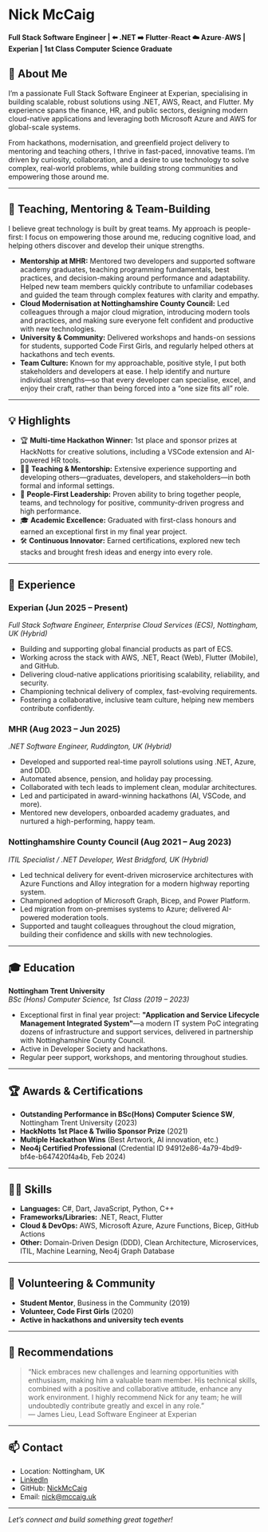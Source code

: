 # Nick McCaig

**Full Stack Software Engineer | ⬅️ .NET ➡️ Flutter**-**React ☁️ Azure**-**AWS | Experian | 1st Class Computer Science Graduate**

## 👋 About Me

I’m a passionate Full Stack Software Engineer at Experian, specialising in building scalable, robust solutions using .NET, AWS, React, and Flutter. My experience spans the finance, HR, and public sectors, designing modern cloud-native applications and leveraging both Microsoft Azure and AWS for global-scale systems.

From hackathons, modernisation, and greenfield project delivery to mentoring and teaching others, I thrive in fast-paced, innovative teams. I’m driven by curiosity, collaboration, and a desire to use technology to solve complex, real-world problems, while building strong communities and empowering those around me.

---

## 🤝 Teaching, Mentoring & Team-Building

I believe great technology is built by great teams. My approach is people-first: I focus on empowering those around me, reducing cognitive load, and helping others discover and develop their unique strengths.

- **Mentorship at MHR:** Mentored two developers and supported software academy graduates, teaching programming fundamentals, best practices, and decision-making around performance and adaptability. Helped new team members quickly contribute to unfamiliar codebases and guided the team through complex features with clarity and empathy.
- **Cloud Modernisation at Nottinghamshire County Council:** Led colleagues through a major cloud migration, introducing modern tools and practices, and making sure everyone felt confident and productive with new technologies.
- **University & Community:** Delivered workshops and hands-on sessions for students, supported Code First Girls, and regularly helped others at hackathons and tech events.
- **Team Culture:** Known for my approachable, positive style, I put both stakeholders and developers at ease. I help identify and nurture individual strengths—so that every developer can specialise, excel, and enjoy their craft, rather than being forced into a “one size fits all” role.

---

## 💡 Highlights

- 🏆 **Multi-time Hackathon Winner:** 1st place and sponsor prizes at HackNotts for creative solutions, including a VSCode extension and AI-powered HR tools.
- 👩‍💻 **Teaching & Mentorship:** Extensive experience supporting and developing others—graduates, developers, and stakeholders—in both formal and informal settings.
- 🚀 **People-First Leadership:** Proven ability to bring together people, teams, and technology for positive, community-driven progress and high performance.
- 🎓 **Academic Excellence:** Graduated with first-class honours and earned an exceptional first in my final year project.
- 🛠️ **Continuous Innovator:** Earned certifications, explored new tech stacks and brought fresh ideas and energy into every role.

---

## 💼 Experience

### **Experian** (Jun 2025 – Present)
*Full Stack Software Engineer, Enterprise Cloud Services (ECS), Nottingham, UK (Hybrid)*  
- Building and supporting global financial products as part of ECS.
- Working across the stack with AWS, .NET, React (Web), Flutter (Mobile), and GitHub.
- Delivering cloud-native applications prioritising scalability, reliability, and security.
- Championing technical delivery of complex, fast-evolving requirements.
- Fostering a collaborative, inclusive team culture, helping new members contribute confidently.

### **MHR** (Aug 2023 – Jun 2025)
*.NET Software Engineer, Ruddington, UK (Hybrid)*  
- Developed and supported real-time payroll solutions using .NET, Azure, and DDD.
- Automated absence, pension, and holiday pay processing.
- Collaborated with tech leads to implement clean, modular architectures.
- Led and participated in award-winning hackathons (AI, VSCode, and more).
- Mentored new developers, onboarded academy graduates, and nurtured a high-performing, happy team.

### **Nottinghamshire County Council** (Aug 2021 – Aug 2023)
*ITIL Specialist / .NET Developer, West Bridgford, UK (Hybrid)*  
- Led technical delivery for event-driven microservice architectures with Azure Functions and Alloy integration for a modern highway reporting system.
- Championed adoption of Microsoft Graph, Bicep, and Power Platform.
- Led migration from on-premises systems to Azure; delivered AI-powered moderation tools.
- Supported and taught colleagues throughout the cloud migration, building their confidence and skills with new technologies.

---

## 🎓 Education

**Nottingham Trent University**  
*BSc (Hons) Computer Science, 1st Class (2019 – 2023)*
- Exceptional first in final year project: **"Application and Service Lifecycle Management Integrated System"**—a modern IT system PoC integrating dozens of infrastructure and support services, delivered in partnership with Nottinghamshire County Council.
- Active in Developer Society and hackathons.
- Regular peer support, workshops, and mentoring throughout studies.

---

## 🏆 Awards & Certifications

- **Outstanding Performance in BSc(Hons) Computer Science SW**, Nottingham Trent University (2023)
- **HackNotts 1st Place & Twilio Sponsor Prize** (2021)
- **Multiple Hackathon Wins** (Best Artwork, AI innovation, etc.)
- **Neo4j Certified Professional** (Credential ID 94912e86-4a79-4bd9-bf4e-b647420f4a4b, Feb 2024)

---

## 🧑‍💻 Skills

- **Languages:** C#, Dart, JavaScript, Python, C++
- **Frameworks/Libraries:** .NET, React, Flutter
- **Cloud & DevOps:** AWS, Microsoft Azure, Azure Functions, Bicep, GitHub Actions
- **Other:** Domain-Driven Design (DDD), Clean Architecture, Microservices, ITIL, Machine Learning, Neo4j Graph Database

---

## 🌱 Volunteering & Community

- **Student Mentor**, Business in the Community (2019)  
- **Volunteer, Code First Girls** (2020)  
- **Active in hackathons and university tech events**

---

## 📣 Recommendations

> “Nick embraces new challenges and learning opportunities with enthusiasm, making him a valuable team member. His technical skills, combined with a positive and collaborative attitude, enhance any work environment. I highly recommend Nick for any team; he will undoubtedly contribute greatly and excel in any role.”  
> — James Lieu, Lead Software Engineer at Experian

---

## 📫 Contact

- Location: Nottingham, UK
- [LinkedIn](https://www.linkedin.com/in/nicholas-mccaig/)
- GitHub: [NickMcCaig](https://github.com/NickMcCaig)
- Email: nick@mccaig.uk

---

*Let’s connect and build something great together!*
